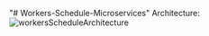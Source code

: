 "# Workers-Schedule-Microservices" 
Architecture:
![workersScheduleArchitecture](https://github.com/user-attachments/assets/92747232-7257-4e2a-880f-c623da2ae03c)
